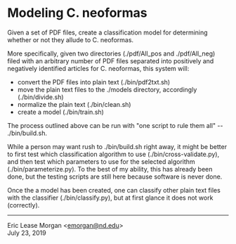 # Modeling C. neoformas
Given a set of PDF files, create a classification model for determining whether or not they allude to C. neoformas.

More specifically, given two directories (./pdf/All_pos and ./pdf/All_neg) filed with an arbitrary number of PDF files separated into positively and negatively identified articles for C. neoformas, this system will:

   * convert the PDF files into plain text (./bin/pdf2txt.sh)
   * move the plain text files to the ./models directory, accordingly (./bin/divide.sh)
   * normalize the plain text (./bin/clean.sh)
   * create a model (./bin/train.sh)
   
The process outlined above can be run with "one script to rule them all" -- ./bin/build.sh.

While a person may want rush to ./bin/build.sh right away, it might be better to first test which classification algorithm to use (./bin/cross-validate.py), and then test which parameters to use for the selected algorithm (./bin/parameterize.py). To the best of my ability, this has already been done, but the testing scripts are still here because software is never done.

Once the a model has been created, one can classify other plain text files with the classifier (./bin/classify.py), but at first glance it does not work (correctly).

---
Eric Lease Morgan &lt;emorgan@nd.edu&gt;  
July 23, 2019

